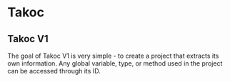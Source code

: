 # Takoc

## Takoc V1

The goal of Takoc V1 is very simple - to create a project that extracts its own information.
Any global variable, type, or method used in the project can be accessed through its ID.